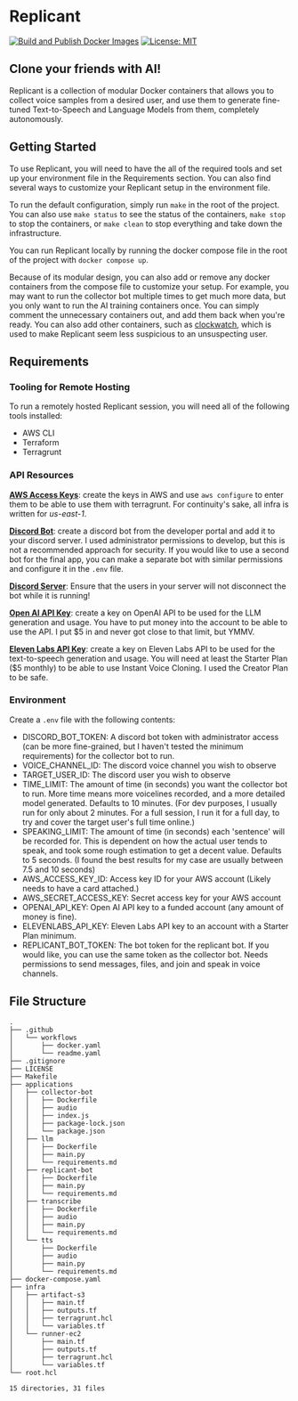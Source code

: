 # Replicant

[![Build and Publish Docker Images](https://github.com/gdsmith1/Replicant/actions/workflows/docker.yaml/badge.svg)](https://github.com/gdsmith1/Replicant/actions/workflows/docker.yaml)
[![License: MIT](https://img.shields.io/badge/License-MIT-yellow.svg)](https://opensource.org/licenses/MIT)

## Clone your friends with AI!
Replicant is a collection of modular Docker containers that allows you to collect voice samples from a desired user, and use them to generate fine-tuned Text-to-Speech and Language Models from them, completely autonomously.

## Getting Started
To use Replicant, you will need to have the all of the required tools and set up your environment file in the Requirements section.  You can also find several ways to customize your Replicant setup in the environment file.

To run the default configuration, simply run `make` in the root of the project.  You can also use `make status` to see the status of the containers, `make stop` to stop the containers, or `make clean` to stop everything and take down the infrastructure.

You can run Replicant locally by running the docker compose file in the root of the project with `docker compose up`.

Because of its modular design, you can also add or remove any docker containers from the compose file to customize your setup.  For example, you may want to run the collector bot multiple times to get much more data, but you only want to run the AI training containers once.  You can simply comment the unnecessary containers out, and add them back when you're ready.  You can also add other containers, such as [clockwatch](https://github.com/gdsmith1/clockwatch), which is used to make Replicant seem less suspicious to an unsuspecting user.


## Requirements

### Tooling for Remote Hosting
To run a remotely hosted Replicant session, you will need all of the following tools installed:
* AWS CLI
* Terraform
* Terragrunt

### API Resources
[__AWS Access Keys__](https://us-east-1.console.aws.amazon.com/console/home): create the keys in AWS and use `aws configure` to enter them to be able to use them with terragrunt.  For continuity's sake, all infra is written for _us-east-1_.

[__Discord Bot__](https://discord.com/developers/applications): create a discord bot from the developer portal and add it to your discord server.  I used administrator permissions to develop, but this is not a recommended approach for security.  If you would like to use a second bot for the final app, you can make a separate bot with similar permissions and configure it in the `.env` file.

[__Discord Server__](https://discord.com): Ensure that the users in your server will not disconnect the bot while it is running!

[__Open AI API Key__](https://platform.openai.com/docs/overview): create a key on OpenAI API to be used for the LLM generation and usage.  You have to put money into the account to be able to use the API.  I put $5 in and never got close to that limit, but YMMV.

[__Eleven Labs API Key__](https://elevenlabs.io/app/home): create a key on Eleven Labs API to be used for the text-to-speech generation and usage.  You will need at least the Starter Plan ($5 monthly) to be able to use Instant Voice Cloning.  I used the Creator Plan to be safe.

### Environment
Create a `.env` file with the following contents:
* DISCORD_BOT_TOKEN: A discord bot token with administrator access (can be more fine-grained, but I haven't tested the minimum requirements) for the collector bot to run.
* VOICE_CHANNEL_ID: The discord voice channel you wish to observe
* TARGET_USER_ID: The discord user you wish to observe
* TIME_LIMIT: The amount of time (in seconds) you want the collector bot to run.  More time means more voicelines recorded, and a more detailed model generated.  Defaults to 10 minutes.  (For dev purposes, I usually run for only about 2 minutes.  For a full session, I run it for a full day, to try and cover the target user's full time online.)
* SPEAKING_LIMIT: The amount of time (in seconds) each 'sentence' will be recorded for.  This is dependent on how the actual user tends to speak, and took some rough estimation to get a decent value.  Defaults to 5 seconds.  (I found the best results for my case are usually between 7.5 and 10 seconds)
* AWS_ACCESS_KEY_ID: Access key ID for your AWS account (Likely needs to have a card attached.)
* AWS_SECRET_ACCESS_KEY: Secret access key for your AWS account
* OPENAI_API_KEY: Open AI API key to a funded account (any amount of money is fine).
* ELEVENLABS_API_KEY: Eleven Labs API key to an account with a Starter Plan minimum.
* REPLICANT_BOT_TOKEN: The bot token for the replicant bot.  If you would like, you can use the same token as the collector bot.  Needs permissions to send messages, files, and join and speak in voice channels.

## File Structure
```
.
├── .github
│   └── workflows
│       ├── docker.yaml
│       └── readme.yaml
├── .gitignore
├── LICENSE
├── Makefile
├── applications
│   ├── collector-bot
│   │   ├── Dockerfile
│   │   ├── audio
│   │   ├── index.js
│   │   ├── package-lock.json
│   │   └── package.json
│   ├── llm
│   │   ├── Dockerfile
│   │   ├── main.py
│   │   └── requirements.md
│   ├── replicant-bot
│   │   ├── Dockerfile
│   │   ├── main.py
│   │   └── requirements.md
│   ├── transcribe
│   │   ├── Dockerfile
│   │   ├── audio
│   │   ├── main.py
│   │   └── requirements.md
│   └── tts
│       ├── Dockerfile
│       ├── audio
│       ├── main.py
│       └── requirements.md
├── docker-compose.yaml
├── infra
│   ├── artifact-s3
│   │   ├── main.tf
│   │   ├── outputs.tf
│   │   ├── terragrunt.hcl
│   │   └── variables.tf
│   └── runner-ec2
│       ├── main.tf
│       ├── outputs.tf
│       ├── terragrunt.hcl
│       └── variables.tf
└── root.hcl

15 directories, 31 files
```
